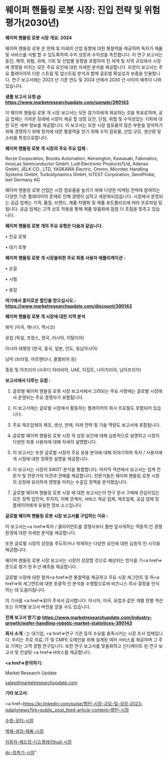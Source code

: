 # 웨이퍼 핸들링 로봇 시장: 진입 전략 및 위험 평가(2030년)

<strong>웨이퍼 핸들링 로봇 시장 개요: 2024</strong>

웨이퍼 핸들링 로봇 은 현재 및 미래의 산업 동향에 대한 통찰력을 제공하여 독자가 제품 및 서비스를 식별 할 수 있도록하여 수익 성장과 수익성을 촉진합니다. 이 연구 보고서는 동인, 제약, 위협, 과제, 기회 및 산업별 동향을 포함하여 전 세계 및 지역 규모에서 시장에 영향을 미치는 모든 주요 요인에 대한 자세한 분석을 제공합니다. 또한이 보고서는 주요 플레이어의 다운 스트림 및 업스트림 분석과 함께 글로벌 확실성과 보증을 인용합니다. 연구 보고서에는 2023 년 기준 연도 및 2024 년에서 2030 년 사이의 예측이 나와 있습니다.



<strong>샘플 보고서 요청 @ <a href=https://www.marketresearchupdate.com/sample/390143>https://www.marketresearchupdate.com/sample/390143</a></strong>

이 웨이퍼 핸들링 로봇 개 시장 보고서는 모든 참가자에게 제공하는 것을 목표로하며, 공급 업체는 가까운 장래에 시장이 제공 할 성장 요인, 단점, 위협 및 수익성있는 기회에 대한 모든 세부 정보를 제공합니다. 이 보고서는 또한 시장 점유율의 많은 부분을 장악하기 위해 경쟁하기 위해 정치에 대한 통찰력을 얻기 위해 수익 점유율, 산업 규모, 생산량 및 소비를 특징으로합니다.



<strong>웨이퍼 핸들링 로봇 개 시장의 주요 주요 업체 :</strong>

Rorze Corporation, Brooks Automation, Kensington, Kawasaki, Fabmatics, InnoLas Semiconductor GmbH, Ludl Electronic Products?Ltd, Adenso GmbH, JELK CO., LTD, YASKAWA Electric, Omron, Microtec Handling Systems GmbH, Turbodynamics GmbH, InTEST Corporation, SemiProbe, Isel Germany AG

웨이퍼 핸들링 로봇 산업은 시장 점유율을 높이기 위해 다양한 마케팅 전략에 참여하는 다양한 기존 플레이어의 존재로 인해 경쟁이 심하고 세분화되었습니다. 시장에서 운영되는 공급 업체는 가격, 품질, 브랜드, 제품 차별화 및 제품 포트폴리오에 따라 프로파일 링됩니다. 공급 업체는 고객 상호 작용을 통해 제품 맞춤화에 점점 더 초점을 맞추고 있습니다.



<strong>웨이퍼 핸들링 로봇 개의 주요 유형은 다음과 같습니다.</strong>

• 진공 로봇

• 대기 로봇



<strong>웨이퍼 핸들링 로봇 개 시장을위한 주요 최종 사용자 애플리케이션 :</strong>

• 손질

• 시험

• 용접



<strong>여기에서 흥미로운 할인을 받으십시오.: <a href=https://www.marketresearchupdate.com/discount/390143>https://www.marketresearchupdate.com/discount/390143</a></strong>



<strong>웨이퍼 핸들링 로봇 개 시장에 대한 지역 분석</strong>

북미 (미국, 캐나다, 멕시코)

유럽 (독일, 프랑스, 영국, 러시아, 이탈리아)

아시아 태평양 (한국, 중국, 일본, 인도, 동남아시아)

남미 (브라질, 아르헨티나, 콜롬비아 등)

중동 및 아프리카 (사우디 아라비아, UAE, 이집트, 나이지리아, 남아프리카)



<strong>보고서에서 다루는 요점 :</strong>

1. 글로벌 웨이퍼 핸들링 로봇 시장 보고서에서 고려되는 주요 사항에는 글로벌 시장에서 운영되는 주요 경쟁자가 포함됩니다.

2. 이 보고서에는 글로벌 시장에서 활동하는 플레이어의 회사 프로필도 포함되어 있습니다.

3. 주요 제조업체의 제조, 생산, 판매, 미래 전략 및 기술 역량도 보고서에 포함됩니다.

4. 글로벌 웨이퍼 핸들링 로봇 시장 의 성장 요인에 대해 심층적으로 설명하고 시장의 다양한 최종 사용자에 대해 자세히 설명합니다.

5. 이 보고서는 또한 글로벌 시장의 주요 응용 분야에 대해 이야기하여 독자 / 사용자에게 시장에 대한 정확한 설명을 제공합니다.

6. 이 보고서는 시장의 SWOT 분석을 통합합니다. 마지막 섹션에서 보고서는 업계 전문가 및 전문가의 의견과 견해를 제공합니다. 전문가들은 웨이퍼 핸들링 로봇 시장의 성장에 유리하게 영향을 미치는 수출입 정책을 분석했습니다.

7. 글로벌 웨이퍼 핸들링 로봇 시장 에 대한 보고서는이 연구 문서 구매에 관심이있는 모든 정책 입안자, 투자자, 이해 관계자, 서비스 제공 업체, 제조업체, 공급 업체 및 플레이어에게 유용한 정보 소스입니다.



<strong>글로벌 웨이퍼 핸들링 로봇 시장 보고서를 구입하는 이유 :</strong>

이 보고서는<a href=>독자 / 클</a>라이언트를 경쟁사보다 훨씬 앞서게하는 역동적 인 경쟁 환경에 대한 자세한 분석을 제공합니다.

또한 글로벌 시장의 성장을 주도하거나 억제하는 다양한 요인에 대한 심층적 인 시각을 제공합니다.

웨이퍼 핸들링 로봇 시장 보고서는 시장이 성장할 것으로 예상되는 방식을 기<a href=>준으로</a> 평가 된 8 년 예측을 제공합니다.

글로벌 시장에 대한 철저<a href=>한 통찰력</a>을 제공하고 주요 시장 세그먼트 및 하<a href=>위 세그</a>먼트에 대한 포괄적 인 분석을 수행함으로써 비즈니스 의사 결정을 인식하는 데 도움이됩니다.

이 기사를 <a href=>읽어 주</a>셔서 감사합니다. 아시아, 미국, 유럽과 같은 개별 장별 섹션 또는 지역별 보고서 버전을 얻을 수도 있습니다.



<strong>전체 보고서 받기 @ <a href=https://www.marketresearchupdate.com/industry-growth/wafer-handling-robotic-market-statistices-390143>https://www.marketresearchupdate.com/industry-growth/wafer-handling-robotic-market-statistices-390143</a></strong>



<strong>회사 소개 :</strong>
는 대기업, <a href=>연구 기</a>관 등의 수요를 충족시키는 시장 조사 업체입니다. 우리는 주로 의료, IT 및 CMFE 도메인을 위해 설계된 여러 서비스를 제공하며 그 주요 기여는 고객 경험 연구입니다. 또한 연구 보고서를 맞춤화하고 신디케이트 된 연구 보고서 및 컨설팅 <a href=>서비</a>스를 제공합니다.



<strong><a href=>문의하기:</a></strong>

Market Research Update

sales@marketresearchupdate.com



<strong>기타 보고서:</strong>

<a href=https://kr.linkedin.com/pulse/헵탄-시장-규모-및-성장-2023-isdailynews?trk=public_post_feed-article-content>헵탄-시장</a>

<a href=https://www.linkedin.com/pulse/수중-모터-시장-세분화-연구-및-목표-고객2029년-market-matrix-musings-analysis/>수중-모터-시장</a>

<a href=https://www.linkedin.com/pulse/액체-생검-제품-시장-동향-및-성장-전망-survey-savvy-insights-360-analysis-snksf/>액체-생검-제품-시장</a>

<a href=https://www.linkedin.com/pulse/자동차-헤드업-디스플레이hud-시장-동향-및-성장-전망-trendsetters-talk-360-analysis-wi8cf/>자동차-헤드업-디스플레이hud-시장</a>

<a href=https://www.linkedin.com/pulse/dc-접촉기-시장-진입-전략-및-위험-평가2030년-data-dive-diaries-24-analysis-kgnff/>dc-접촉기-시장</a>"

